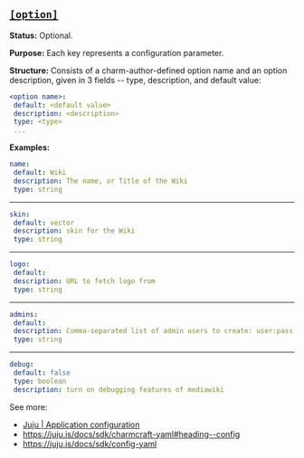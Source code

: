 <a href="#heading--option"><h2 id="heading--option">`[option]`</h2></a>

**Status:** Optional.

**Purpose:** Each key represents a configuration parameter.

**Structure:** Consists of a charm-author-defined option name and an option description, given in 3 fields -- type, description, and default value:

```yaml
<option name>:
 default: <default value>
 description: <description>
 type: <type>
 ...
```

**Examples:**

```yaml
name:
 default: Wiki
 description: The name, or Title of the Wiki
 type: string
```

---

```yaml
skin:
 default: vector
 description: skin for the Wiki
 type: string
```

---

```yaml
logo:
 default:
 description: URL to fetch logo from
 type: string
```

---

```yaml
admins:
 default:
 description: Comma-separated list of admin users to create: user:pass[,user:pass]+
 type: string
```

---

```yaml
debug:
 default: false
 type: boolean
 description: turn on debugging features of mediawiki
```

See more:
- [Juju | Application configuration](https://juju.is/docs/juju/configuration)
- https://juju.is/docs/sdk/charmcraft-yaml#heading--config
- https://juju.is/docs/sdk/config-yaml
